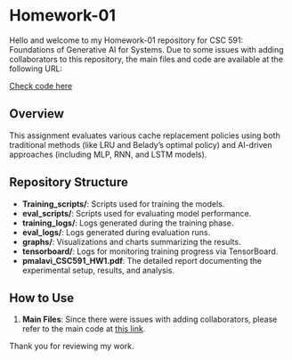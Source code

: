 # Homework-01

Hello and welcome to my Homework-01 repository for CSC 591: Foundations of Generative AI for Systems. Due to some issues with adding collaborators to this repository, the main files and code are available at the following URL:

[Check code here](https://github.ncsu.edu/pmalavi/Genai_HW1_pmalavi)

## Overview

This assignment evaluates various cache replacement policies using both traditional methods (like LRU and Belady’s optimal policy) and AI-driven approaches (including MLP, RNN, and LSTM models).

## Repository Structure

- **Training_scripts/**: Scripts used for training the models.
- **eval_scripts/**: Scripts used for evaluating model performance.
- **training_logs/**: Logs generated during the training phase.
- **eval_logs/**: Logs generated during evaluation runs.
- **graphs/**: Visualizations and charts summarizing the results.
- **tensorboard/**: Logs for monitoring training progress via TensorBoard.
- **pmalavi_CSC591_HW1.pdf**: The detailed report documenting the experimental setup, results, and analysis.

## How to Use

1. **Main Files**: Since there were issues with adding collaborators, please refer to the main code at [this link](https://github.ncsu.edu/pmalavi/Genai_HW1_pmalavi).


Thank you for reviewing my work.
